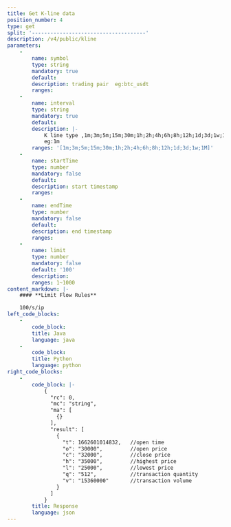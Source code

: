 ```yaml
---
title: Get K-line data
position_number: 4
type: get
split: '-------------------------------------'
description: /v4/public/kline
parameters:
    -
        name: symbol
        type: string
        mandatory: true
        default:
        description: trading pair  eg:btc_usdt
        ranges:
    -
        name: interval
        type: string
        mandatory: true
        default:
        description: |-
            K line type ,1m;3m;5m;15m;30m;1h;2h;4h;6h;8h;12h;1d;3d;1w;1M
            eg:1m
        ranges: '[1m;3m;5m;15m;30m;1h;2h;4h;6h;8h;12h;1d;3d;1w;1M]'
    -
        name: startTime
        type: number
        mandatory: false
        default:
        description: start timestamp
        ranges:
    -
        name: endTime
        type: number
        mandatory: false
        default:
        description: end timestamp
        ranges:
    -
        name: limit
        type: number
        mandatory: false
        default: '100'
        description:
        ranges: 1~1000
content_markdown: |-
    #### **Limit Flow Rules**

    100/s/ip
left_code_blocks:
    -
        code_block:
        title: Java
        language: java
    -
        code_block:
        title: Python
        language: python
right_code_blocks:
    -
        code_block: |-
            {
              "rc": 0,
              "mc": "string",
              "ma": [
                {}
              ],
              "result": [
                {
                  "t": 1662601014832,   //open time
                  "o": "30000",         //open price
                  "c": "32000",         //close price
                  "h": "35000",         //highest price
                  "l": "25000",         //lowest price
                  "q": "512",           //transaction quantity
                  "v": "15360000"       //transaction volume
                }
              ]
            }
        title: Response
        language: json
---
```

